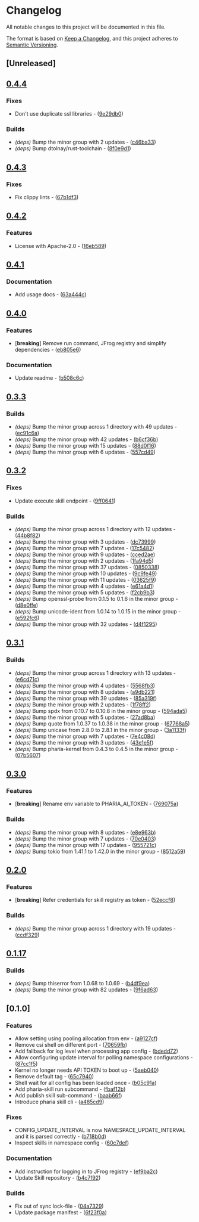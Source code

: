 # Changelog

All notable changes to this project will be documented in this file.

The format is based on [Keep a Changelog](https://keepachangelog.com/en/1.0.0/),
and this project adheres to [Semantic Versioning](https://semver.org/spec/v2.0.0.html).

## [Unreleased]

## [0.4.4](https://github.com/Aleph-Alpha/pharia-skill-cli/compare/v0.4.3...v0.4.4)

### Fixes

- Don't use duplicate ssl libraries - ([9e29db0](https://github.com/Aleph-Alpha/pharia-skill-cli/commit/9e29db0fddd73b28e4932678d918fe052c6969ca))

### Builds

- *(deps)* Bump the minor group with 2 updates - ([c46ba33](https://github.com/Aleph-Alpha/pharia-skill-cli/commit/c46ba33f76764536da4e9828e41d120ac31ed294))
- *(deps)* Bump dtolnay/rust-toolchain - ([8f0e9d1](https://github.com/Aleph-Alpha/pharia-skill-cli/commit/8f0e9d1c34bd21754ef51604ca7769582141072a))


## [0.4.3](https://github.com/Aleph-Alpha/pharia-skill-cli/compare/v0.4.2...v0.4.3)

### Fixes

- Fix clippy lints - ([67b1df3](https://github.com/Aleph-Alpha/pharia-skill-cli/commit/67b1df3bad626f84af86d450e9fb17fe9c634fdd))


## [0.4.2](https://github.com/Aleph-Alpha/pharia-skill-cli/compare/v0.4.1...v0.4.2)

### Features

- License with Apache-2.0 - ([16eb589](https://github.com/Aleph-Alpha/pharia-skill-cli/commit/16eb58970fe5279586d8e2ccc83cfbeac5d6a0b2))

## [0.4.1](https://github.com/Aleph-Alpha/pharia-skill-cli/compare/v0.4.0...v0.4.1)

### Documentation

- Add usage docs - ([63a444c](https://github.com/Aleph-Alpha/pharia-skill-cli/commit/63a444c4d176a7df37c85e0440edf3d71a30edb9))

## [0.4.0](https://github.com/Aleph-Alpha/pharia-skill-cli/compare/v0.3.6...v0.4.0)

### Features

- [**breaking**] Remove run command, JFrog registry and simplify dependencies - ([eb805e6](https://github.com/Aleph-Alpha/pharia-skill-cli/commit/eb805e639ea9725a1120210d2087fd9f54141f47))

### Documentation

- Update readme - ([b508c6c](https://github.com/Aleph-Alpha/pharia-skill-cli/commit/b508c6c7e3bddf30db3257b1d3f09ad4fc4d350f))

## [0.3.3](https://github.com/Aleph-Alpha/pharia-skill-cli/compare/v0.3.2...v0.3.3)

### Builds

- _(deps)_ Bump the minor group across 1 directory with 49 updates - ([ec91c6a](https://github.com/Aleph-Alpha/pharia-skill-cli/commit/ec91c6a407059c3ef06cce7c5cb751b93be62473))
- _(deps)_ Bump the minor group with 42 updates - ([b6cf36b](https://github.com/Aleph-Alpha/pharia-skill-cli/commit/b6cf36b0b4eacc1ff7826192465c99fd297794c7))
- _(deps)_ Bump the minor group with 15 updates - ([88d0f16](https://github.com/Aleph-Alpha/pharia-skill-cli/commit/88d0f16e6ddc8c1869cc9ad2155d5ffaa76b9a48))
- _(deps)_ Bump the minor group with 6 updates - ([557cd49](https://github.com/Aleph-Alpha/pharia-skill-cli/commit/557cd49ec6a32472f4b37bc8267caed219f00f5c))

## [0.3.2](https://github.com/Aleph-Alpha/pharia-skill-cli/compare/v0.3.1...v0.3.2)

### Fixes

- Update execute skill endpoint - ([9ff0641](https://github.com/Aleph-Alpha/pharia-skill-cli/commit/9ff06411099ba648ebc156fb7af70be1c917215b))

### Builds

- _(deps)_ Bump the minor group across 1 directory with 12 updates - ([44b8f82](https://github.com/Aleph-Alpha/pharia-skill-cli/commit/44b8f829be4b1b46edfcdddb28f660570dba7672))
- _(deps)_ Bump the minor group with 3 updates - ([dc73999](https://github.com/Aleph-Alpha/pharia-skill-cli/commit/dc7399972714c38fb83758b3dfc31bcb919fc9df))
- _(deps)_ Bump the minor group with 7 updates - ([17c5482](https://github.com/Aleph-Alpha/pharia-skill-cli/commit/17c548282fed0d3dd9cc95e537fe1a65bf85e4c9))
- _(deps)_ Bump the minor group with 9 updates - ([cced2ae](https://github.com/Aleph-Alpha/pharia-skill-cli/commit/cced2aef4c19e2776722b8ce75b4a5b93c923a2d))
- _(deps)_ Bump the minor group with 2 updates - ([1fa94d5](https://github.com/Aleph-Alpha/pharia-skill-cli/commit/1fa94d54904d9db098adba69205916a0bb25f8ef))
- _(deps)_ Bump the minor group with 37 updates - ([0850338](https://github.com/Aleph-Alpha/pharia-skill-cli/commit/08503385ff94cee1aa4562a54da62514f98a8898))
- _(deps)_ Bump the minor group with 10 updates - ([9c9fe49](https://github.com/Aleph-Alpha/pharia-skill-cli/commit/9c9fe49236c67b880fe8a235b8973151212f7850))
- _(deps)_ Bump the minor group with 11 updates - ([03625f9](https://github.com/Aleph-Alpha/pharia-skill-cli/commit/03625f976ccde2a844bed694a6ed4d1c01479460))
- _(deps)_ Bump the minor group with 4 updates - ([e61a4d1](https://github.com/Aleph-Alpha/pharia-skill-cli/commit/e61a4d1276a98b3e4a6f7fca4b568e2e1f67d685))
- _(deps)_ Bump the minor group with 5 updates - ([f2cb9b3](https://github.com/Aleph-Alpha/pharia-skill-cli/commit/f2cb9b3050548c9306debf1aad641711afd380f2))
- _(deps)_ Bump openssl-probe from 0.1.5 to 0.1.6 in the minor group - ([d8e0ffe](https://github.com/Aleph-Alpha/pharia-skill-cli/commit/d8e0ffe4d36ca270554860f161f8343a9c111f2a))
- _(deps)_ Bump unicode-ident from 1.0.14 to 1.0.15 in the minor group - ([e592fc6](https://github.com/Aleph-Alpha/pharia-skill-cli/commit/e592fc67db2a0a4b3160d458ee27e56b1a982d5b))
- _(deps)_ Bump the minor group with 32 updates - ([d4f1295](https://github.com/Aleph-Alpha/pharia-skill-cli/commit/d4f1295174f1618ce7ddd2ea5e3fbdb1eaf51fd5))

## [0.3.1](https://github.com/Aleph-Alpha/pharia-skill-cli/compare/v0.3.0...v0.3.1)

### Builds

- _(deps)_ Bump the minor group across 1 directory with 13 updates - ([e6cd71c](https://github.com/Aleph-Alpha/pharia-skill-cli/commit/e6cd71c3215e901203bc64b5c92cadec8821c37a))
- _(deps)_ Bump the minor group with 4 updates - ([5568fb3](https://github.com/Aleph-Alpha/pharia-skill-cli/commit/5568fb3f7f36b644298254c02f5cc605a95e2f82))
- _(deps)_ Bump the minor group with 8 updates - ([a9db221](https://github.com/Aleph-Alpha/pharia-skill-cli/commit/a9db22177cd1f453863a09134d8f9ff2ee4ed99b))
- _(deps)_ Bump the minor group with 39 updates - ([85a319f](https://github.com/Aleph-Alpha/pharia-skill-cli/commit/85a319fb960adab2e7f919039b2f74a63c9e802e))
- _(deps)_ Bump the minor group with 2 updates - ([1f78ff2](https://github.com/Aleph-Alpha/pharia-skill-cli/commit/1f78ff2949ac040cb1bed58e9a8f3849530e7b32))
- _(deps)_ Bump spdx from 0.10.7 to 0.10.8 in the minor group - ([594ada5](https://github.com/Aleph-Alpha/pharia-skill-cli/commit/594ada5964dfcaa787176af2a38d8981dbf44e82))
- _(deps)_ Bump the minor group with 5 updates - ([27ad8ba](https://github.com/Aleph-Alpha/pharia-skill-cli/commit/27ad8baf095eaf3c232a2b8e793228cb6d7a2469))
- _(deps)_ Bump quote from 1.0.37 to 1.0.38 in the minor group - ([67768a5](https://github.com/Aleph-Alpha/pharia-skill-cli/commit/67768a5cf5411a7d6363c146b214b2517f55bd7a))
- _(deps)_ Bump unicase from 2.8.0 to 2.8.1 in the minor group - ([3a1133f](https://github.com/Aleph-Alpha/pharia-skill-cli/commit/3a1133fc6196c615011aa16fd7279d83e12fa4bb))
- _(deps)_ Bump the minor group with 7 updates - ([7e4c08d](https://github.com/Aleph-Alpha/pharia-skill-cli/commit/7e4c08d9805bb007ca7aff95c1df282f5eef5a59))
- _(deps)_ Bump the minor group with 3 updates - ([43e1e5f](https://github.com/Aleph-Alpha/pharia-skill-cli/commit/43e1e5f8632a501bd9c1873612f0eaf04c99f7ad))
- _(deps)_ Bump pharia-kernel from 0.4.3 to 0.4.5 in the minor group - ([07b5607](https://github.com/Aleph-Alpha/pharia-skill-cli/commit/07b5607f2391030b78b31858999bf73adff81120))

## [0.3.0](https://github.com/Aleph-Alpha/pharia-skill-cli/compare/v0.2.0...v0.3.0)

### Features

- [**breaking**] Rename env variable to PHARIA_AI_TOKEN - ([769075a](https://github.com/Aleph-Alpha/pharia-skill-cli/commit/769075a3fc1948adfac39a160713e853fe6f0d46))

### Builds

- _(deps)_ Bump the minor group with 8 updates - ([e8e963b](https://github.com/Aleph-Alpha/pharia-skill-cli/commit/e8e963b9ce79efbfd85b8dba4acd5a2c3ca787b9))
- _(deps)_ Bump the minor group with 7 updates - ([70e0403](https://github.com/Aleph-Alpha/pharia-skill-cli/commit/70e04037c78d0dc600be97d97775f623ff48f751))
- _(deps)_ Bump the minor group with 17 updates - ([955721c](https://github.com/Aleph-Alpha/pharia-skill-cli/commit/955721cdd3293c25096979122363a06ef9138508))
- _(deps)_ Bump tokio from 1.41.1 to 1.42.0 in the minor group - ([8512a59](https://github.com/Aleph-Alpha/pharia-skill-cli/commit/8512a599bdc108f687981fc7a9404f031d61843f))

## [0.2.0](https://github.com/Aleph-Alpha/pharia-skill-cli/compare/v0.1.17...v0.2.0)

### Features

- [**breaking**] Refer credentials for skill registry as token - ([52eccf8](https://github.com/Aleph-Alpha/pharia-skill-cli/commit/52eccf86c4b8b62ae63dd9a10840da42c480d801))

### Builds

- _(deps)_ Bump the minor group across 1 directory with 19 updates - ([ccdf329](https://github.com/Aleph-Alpha/pharia-skill-cli/commit/ccdf3294485ed30a9ce32fda3cbd2fdf5e1339a1))

## [0.1.17](https://github.com/Aleph-Alpha/pharia-skill-cli/compare/v0.1.16...v0.1.17)

### Builds

- _(deps)_ Bump thiserror from 1.0.68 to 1.0.69 - ([b4df9ea](https://github.com/Aleph-Alpha/pharia-skill-cli/commit/b4df9ea19188203241876b1dde2061d06b0853b2))
- _(deps)_ Bump the minor group with 82 updates - ([9f6ad63](https://github.com/Aleph-Alpha/pharia-skill-cli/commit/9f6ad636a710fb7c2046c7faeb60f28f502cbee4))

## [0.1.0]

### Features

- Allow setting using pooling allocation from env - ([a9127cf](https://github.com/Aleph-Alpha/pharia-skill-cli/commit/a9127cfaef715df1f39f15ca13e35475849f9c49))
- Remove csi shell on different port - ([70659fb](https://github.com/Aleph-Alpha/pharia-skill-cli/commit/70659fb5cbd13cafb13cbf15f10f96576120ab69))
- Add fallback for log level when processing app config - ([bdedd72](https://github.com/Aleph-Alpha/pharia-skill-cli/commit/bdedd72e3a440a5bfd55c2803a907cd159889b6c))
- Allow configuring update interval for polling namespace configurations - ([87cc1f5](https://github.com/Aleph-Alpha/pharia-skill-cli/commit/87cc1f59450c2f7524a47dfd7b42287a4a203ea5))
- Kernel no longer needs API TOKEN to boot up - ([5aeb040](https://github.com/Aleph-Alpha/pharia-skill-cli/commit/5aeb040ce26310ae446734a2bd96e97166d63f99))
- Remove default tag - ([65c7940](https://github.com/Aleph-Alpha/pharia-skill-cli/commit/65c7940c7dc483f784f2cc277aeaa75c857e2f76))
- Shell wait for all config has been loaded once - ([b05c91a](https://github.com/Aleph-Alpha/pharia-skill-cli/commit/b05c91a5ad73b6c030799dfdfe622b13fc6bbc21))
- Add pharia-skill run subcommand - ([fbaf12b](https://github.com/Aleph-Alpha/pharia-skill-cli/commit/fbaf12b1e5f4cf97a99aa53ac8e721b5eaa70a0b))
- Add publish skill sub-command - ([baab66f](https://github.com/Aleph-Alpha/pharia-skill-cli/commit/baab66fe66e834248d391278c1f8a36dd0d1f617))
- Introduce pharia skill cli - ([a485cd9](https://github.com/Aleph-Alpha/pharia-skill-cli/commit/a485cd9484a845e84baccaa00c618d4233885415))

### Fixes

- CONFIG_UPDATE_INTERVAL is now NAMESPACE_UPDATE_INTERVAL and it is parsed correctly - ([b718b0d](https://github.com/Aleph-Alpha/pharia-skill-cli/commit/b718b0d146ac53186a4dc66c2abf631f88aceef9))
- Inspect skills in namespace config - ([60c7def](https://github.com/Aleph-Alpha/pharia-skill-cli/commit/60c7def9d2a4d77ca6113a3eb478a02c2d06abdf))

### Documentation

- Add instruction for logging in to JFrog registry - ([ef9ba2c](https://github.com/Aleph-Alpha/pharia-skill-cli/commit/ef9ba2c28742c3c04ff540c5ba403bca8157266f))
- Update Skill repository - ([b4c7f92](https://github.com/Aleph-Alpha/pharia-skill-cli/commit/b4c7f92bd9a6b2955ac8e92f560afb40c9032577))

### Builds

- Fix out of sync lock-file - ([04a7329](https://github.com/Aleph-Alpha/pharia-skill-cli/commit/04a732928d7bce97ba8076a05b825c3efe32d66c))
- Update package manifest - ([6f23f0a](https://github.com/Aleph-Alpha/pharia-skill-cli/commit/6f23f0a1062b717f0065c5586694378890749a65))
